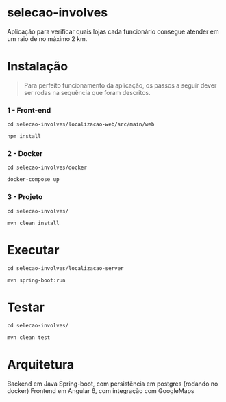 # selecao-involves

Aplicação para verificar quais lojas cada funcionário consegue atender em um raio de no máximo 2 km.

# Instalação

> Para perfeito funcionamento da aplicação, os passos a seguir dever ser rodas na sequência que foram descritos.

### 1 - Front-end

```
cd selecao-involves/localizacao-web/src/main/web
```

```
npm install
```

### 2 - Docker

```
cd selecao-involves/docker
```

```
docker-compose up
```
### 3 - Projeto

```
cd selecao-involves/
```

```
mvn clean install
```

# Executar

```
cd selecao-involves/localizacao-server
```
```
mvn spring-boot:run
```

# Testar

```
cd selecao-involves/
```
```
mvn clean test
```

# Arquitetura

Backend em Java Spring-boot, com persistência em postgres (rodando no docker)
Frontend em Angular 6, com integração com GoogleMaps



